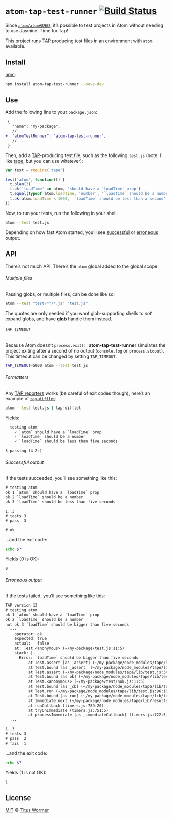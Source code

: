 # `atom-tap-test-runner` [![Build Status][travis-badge]][travis]

Since [`atom/atom#8968`][pr], it’s possible to test projects in Atom without
needing to use Jasmine.
Time for Tap!

This project runs [TAP][] producing test files in an environment with `atom`
available.

## Install

[npm][]:

```sh
npm install atom-tap-test-runner --save-dev
```

## Use

Add the following line to your `package.json`:

```diff
 {
   "name": "my-package",
   // ...
+  "atomTestRunner": "atom-tap-test-runner",
   // ...
 }
```

Then, add a [TAP][]-producing test file, such as the following `test.js` (note:
I like [tape][], but you can use whatever):

```js
var test = require('tape')

test('atom', function(t) {
  t.plan(3)
  t.ok('loadTime' in atom, 'should have a `loadTime` prop')
  t.equal(typeof atom.loadTime, 'number', '`loadTime` should be a number')
  t.ok(atom.loadTime < 1000, '`loadTime` should be less than a second')
})
```

Now, to run your tests, run the following in your shell:

```sh
atom --test test.js
```

Depending on how fast Atom started, you’ll see [successful][] or [erroneous][]
output.

## API

There’s not much API.
There’s the `atom` global added to the global scope.

###### Multiple files

Passing globs, or multiple files, can be done like so:

```sh
atom --test "test/**/*.js" "test.js"
```

The quotes are only needed if you want glob-supporting shells to *not* expand
globs, and have [**glob**][glob] handle them instead.

###### `TAP_TIMEOUT`

Because Atom doesn’t `process.exit()`, **atom-tap-test-runner** simulates the
project exiting after a second of no output (`console.log` or `process.stdout`).
This timeout can be changed by setting `TAP_TIMEOUT`:

```sh
TAP_TIMEOUT=5000 atom --test test.js
```

###### Formatters

Any [TAP reporters][reporters] works (be careful of exit codes though), here’s
an example of [`tap-difflet`][tap-difflet]:

```sh
atom --test test.js | tap-difflet
```

Yields:

```txt
  testing atom
    ✓ `atom` should have a `loadTime` prop
    ✓ `loadTime` should be a number
    ✓ `loadTime` should be less than five seconds

3 passing (4.2s)
```

###### Successful output

If the tests succeeded, you’ll see something like this:

```txt
# testing atom
ok 1 `atom` should have a `loadTime` prop
ok 2 `loadTime` should be a number
ok 3 `loadTime` should be less than five seconds

1..3
# tests 3
# pass  3

# ok
```

…and the exit code:

```sh
echo $?
```

Yields (0 is OK):

```txt
0
```

###### Erroneous output

If the tests failed, you’ll see something like this:

```txt
TAP version 13
# testing atom
ok 1 `atom` should have a `loadTime` prop
ok 2 `loadTime` should be a number
not ok 3 `loadTime` should be bigger than five seconds
  ---
    operator: ok
    expected: true
    actual:   false
    at: Test.<anonymous> (~/my-package/test.js:11:5)
    stack: |-
      Error: `loadTime` should be bigger than five seconds
          at Test.assert [as _assert] (~/my-package/node_modules/tape/lib/test.js:226:54)
          at Test.bound [as _assert] (~/my-package/node_modules/tape/lib/test.js:77:32)
          at Test.assert (~/my-package/node_modules/tape/lib/test.js:344:10)
          at Test.bound [as ok] (~/my-package/node_modules/tape/lib/test.js:77:32)
          at Test.<anonymous> (~/my-package/test/nok.js:11:5)
          at Test.bound [as _cb] (~/my-package/node_modules/tape/lib/test.js:77:32)
          at Test.run (~/my-package/node_modules/tape/lib/test.js:96:10)
          at Test.bound [as run] (~/my-package/node_modules/tape/lib/test.js:77:32)
          at Immediate.next (~/my-package/node_modules/tape/lib/results.js:75:19)
          at runCallback (timers.js:789:20)
          at tryOnImmediate (timers.js:751:5)
          at processImmediate [as _immediateCallback] (timers.js:722:5)
  ...

1..3
# tests 3
# pass  2
# fail  1
```

...and the exit code:

```sh
echo $?
```

Yields (1 is not OK):

```txt
1
```

## License

[MIT][license] © [Titus Wormer][author]

<!-- Definitions -->

[travis-badge]: https://img.shields.io/travis/wooorm/atom-tap-test-runner.svg

[travis]: https://travis-ci.org/wooorm/atom-tap-test-runner

[npm]: https://docs.npmjs.com/cli/install

[license]: license

[author]: https://wooorm.com

[pr]: https://github.com/atom/atom/pull/8968

[tap]: https://testanything.org

[tape]: https://github.com/substack/tape

[successful]: #successful-output

[erroneous]: #erroneous-output

[reporters]: https://github.com/substack/tape#pretty-reporters

[tap-difflet]: https://github.com/namuol/tap-difflet

[glob]: https://www.npmjs.com/package/glob
